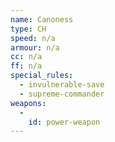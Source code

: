 ```yaml
---
name: Canoness
type: CH
speed: n/a
armour: n/a
cc: n/a
ff: n/a
special_rules:
  - invulnerable-save
  - supreme-commander
weapons:
  -
    id: power-weapon
---
```

